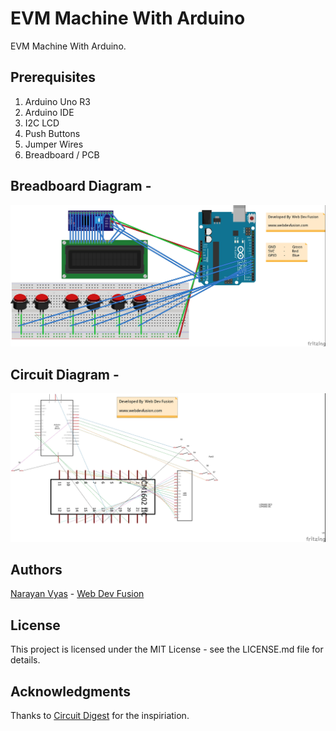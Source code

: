 # EVM Machine With Arduino
EVM Machine With Arduino.

## Prerequisites
1. Arduino Uno R3
2. Arduino IDE
3. I2C LCD
4. Push Buttons
5. Jumper Wires
6. Breadboard / PCB

## Breadboard Diagram -
![Breadboard Diagram](https://github.com/narayanvyas/EVM-Machine-With-Arduino/blob/master/Breadboard%20Diagram.jpeg)

## Circuit Diagram -
![Circuit Diagram](https://github.com/narayanvyas/EVM-Machine-With-Arduino/blob/master/Circuit%20Diagram.jpeg)

## Authors
[Narayan Vyas](https://www.narayanvyas.org) - [Web Dev Fusion](https://www.webdevfusion.com)

## License
This project is licensed under the MIT License - see the LICENSE.md file for details.

## Acknowledgments
Thanks to [Circuit Digest](https://circuitdigest.com/microcontroller-projects/electronic-voting-machine-using-arduino) for the inspiriation.
